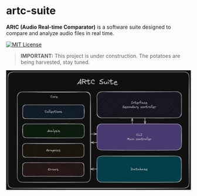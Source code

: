 # artc-suite
**ARtC (Audio Real-time Comparator)** is a software suite designed to compare and analyze audio files in real time.

[![MIT License](https://img.shields.io/badge/License-MIT-green.svg)](https://choosealicense.com/licenses/mit/)

> **IMPORTANT:** This project is under construction. The potatoes are being harvested, stay tuned.

![ARtC schema](resources/images/ARtC_schema.png)
